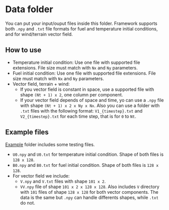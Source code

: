 # Data folder

You can put your input/ouput files inside this folder. Framework supports both ```.npy``` and ```.txt``` file formats for fuel and temperature initial conditions, and for wind/terrain vector field. 

## How to use

* Temperature initial condition: Use one file with supported file extensions. File size must match with ```Nx``` and ```Ny``` parameters.
* Fuel initial condition: Use one file with supported file extensions. File size must match with ```Nx``` and ```Ny``` parameters.
* Vector field, terrain + wind: 
	* If you vector field is constant in space, use a supported file with shape ```(Nt + 1) x 2```, one column per component.
	* If your vector field depends of space and time, yo can use a ```.npy``` file with shape ```(Nt + 1) x 2 x Ny x Nx```. Also you can use a folder with ```.txt``` files with the following format: ```V1_{timestep}.txt``` and ```V2_{timestep}.txt``` for each time step, that is for ```0``` to ```Nt```. 

## Example files

[Example](./input/example/) folder includes some testing files. 
* ```U0.npy``` and ```U0.txt``` for temperature initial condition. Shape of both files is ```128 x 128```.
* ```B0.npy``` and ```B0.txt``` for fuel initial condition. Shape of both files is ```128 x 128```.
* For vector field we include: 
	* ```V.npy``` and ```V.txt``` files with shape ```101 x 2```. 
	* ```VV.npy``` file of shape ```101 x 2 x 128 x 128```.  Also includes ```V``` directory with ```101``` files of shape ```128 x 128``` for both vector components. The data is the same but ```.npy``` can handle differents shapes, while ```.txt``` do not.